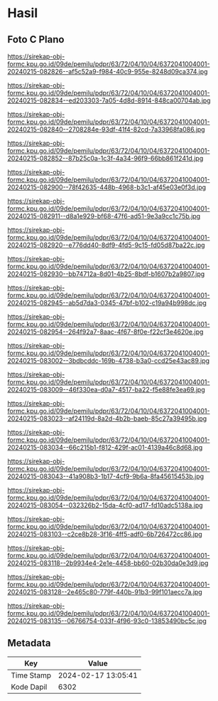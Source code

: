 # Hasil

## Foto C Plano

https://sirekap-obj-formc.kpu.go.id/09de/pemilu/pdpr/63/72/04/10/04/6372041004001-20240215-082826--af5c52a9-f984-40c9-955e-8248d09ca374.jpg

https://sirekap-obj-formc.kpu.go.id/09de/pemilu/pdpr/63/72/04/10/04/6372041004001-20240215-082834--ed203303-7a05-4d8d-8914-848ca00704ab.jpg

https://sirekap-obj-formc.kpu.go.id/09de/pemilu/pdpr/63/72/04/10/04/6372041004001-20240215-082840--2708284e-93df-41f4-82cd-7a33968fa086.jpg

https://sirekap-obj-formc.kpu.go.id/09de/pemilu/pdpr/63/72/04/10/04/6372041004001-20240215-082852--87b25c0a-1c3f-4a34-96f9-66bb861f241d.jpg

https://sirekap-obj-formc.kpu.go.id/09de/pemilu/pdpr/63/72/04/10/04/6372041004001-20240215-082900--78f42635-448b-4968-b3c1-af45e03e0f3d.jpg

https://sirekap-obj-formc.kpu.go.id/09de/pemilu/pdpr/63/72/04/10/04/6372041004001-20240215-082911--d8a1e929-bf68-47f6-ad51-9e3a9cc1c75b.jpg

https://sirekap-obj-formc.kpu.go.id/09de/pemilu/pdpr/63/72/04/10/04/6372041004001-20240215-082920--e776dd40-8df9-4fd5-9c15-fd05d87ba22c.jpg

https://sirekap-obj-formc.kpu.go.id/09de/pemilu/pdpr/63/72/04/10/04/6372041004001-20240215-082930--bb74712a-8d01-4b25-8bdf-b1607b2a9807.jpg

https://sirekap-obj-formc.kpu.go.id/09de/pemilu/pdpr/63/72/04/10/04/6372041004001-20240215-082945--ab5d7da3-0345-47bf-b102-c19a94b998dc.jpg

https://sirekap-obj-formc.kpu.go.id/09de/pemilu/pdpr/63/72/04/10/04/6372041004001-20240215-082954--264f92a7-8aac-4f67-8f0e-f22cf3e4620e.jpg

https://sirekap-obj-formc.kpu.go.id/09de/pemilu/pdpr/63/72/04/10/04/6372041004001-20240215-083002--3bdbcddc-169b-4738-b3a0-ccd25e43ac89.jpg

https://sirekap-obj-formc.kpu.go.id/09de/pemilu/pdpr/63/72/04/10/04/6372041004001-20240215-083009--46f330ea-d0a7-4517-ba22-f5e88fe3ea69.jpg

https://sirekap-obj-formc.kpu.go.id/09de/pemilu/pdpr/63/72/04/10/04/6372041004001-20240215-083023--af24119d-8a2d-4b2b-baeb-85c27a39495b.jpg

https://sirekap-obj-formc.kpu.go.id/09de/pemilu/pdpr/63/72/04/10/04/6372041004001-20240215-083034--66c215b1-f812-429f-ac01-4139a46c8d68.jpg

https://sirekap-obj-formc.kpu.go.id/09de/pemilu/pdpr/63/72/04/10/04/6372041004001-20240215-083043--41a908b3-1b17-4cf9-9b6a-8fa45615453b.jpg

https://sirekap-obj-formc.kpu.go.id/09de/pemilu/pdpr/63/72/04/10/04/6372041004001-20240215-083054--032326b2-15da-4cf0-ad17-fd10adc5138a.jpg

https://sirekap-obj-formc.kpu.go.id/09de/pemilu/pdpr/63/72/04/10/04/6372041004001-20240215-083103--c2ce8b28-3f16-4ff5-adf0-6b726472cc86.jpg

https://sirekap-obj-formc.kpu.go.id/09de/pemilu/pdpr/63/72/04/10/04/6372041004001-20240215-083118--2b9934e4-2e1e-4458-bb60-02b30da0e3d9.jpg

https://sirekap-obj-formc.kpu.go.id/09de/pemilu/pdpr/63/72/04/10/04/6372041004001-20240215-083128--2e465c80-779f-440b-91b3-99f101aecc7a.jpg

https://sirekap-obj-formc.kpu.go.id/09de/pemilu/pdpr/63/72/04/10/04/6372041004001-20240215-083135--06766754-033f-4f96-93c0-13853490bc5c.jpg


## Metadata

| Key        | Value               |
| ---------- | ------------------- |
| Time Stamp | 2024-02-17 13:05:41 |
| Kode Dapil | 6302                |



